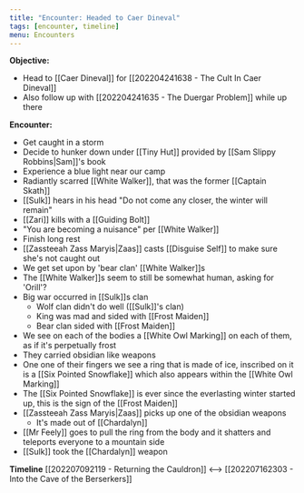```yaml
---
title: "Encounter: Headed to Caer Dineval"
tags: [encounter, timeline]
menu: Encounters
---
```

**Objective:** 

- Head to [[Caer Dineval]] for [[202204241638 - The Cult In Caer Dineval]]
- Also follow up with [[202204241635 - The Duergar Problem]] while up there

**Encounter:**

- Get caught in a storm
- Decide to hunker down under [[Tiny Hut]] provided by [[Sam Slippy Robbins|Sam]]'s book
- Experience a blue light near our camp
- Radiantly scarred [[White Walker]], that was the former [[Captain Skath]]
- [[Sulk]] hears in his head "Do not come any closer, the winter will remain"
- [[Zari]] kills with a [[Guiding Bolt]]
- "You are becoming a nuisance" per [[White Walker]]
- Finish long rest
- [[Zassteeah Zass Maryis|Zaas]] casts [[Disguise Self]] to make sure she's not caught out
- We get set upon by 'bear clan' [[White Walker]]s
- The [[White Walker]]s seem to still be somewhat human, asking for 'Orill'?
- Big war occurred in [[Sulk]]s clan
	- Wolf clan didn't do well ([[Sulk]]'s clan)
	- King was mad and sided with [[Frost Maiden]]
	- Bear clan sided with [[Frost Maiden]]
- We see on each of the bodies a [[White Owl Marking]] on each of them, as if it's perpetually frost
- They carried obsidian like weapons
- One one of their fingers we see a ring that is made of ice, inscribed on it is a [[Six Pointed Snowflake]] which also appears within the [[White Owl Marking]]
- The [[Six Pointed Snowflake]] is ever since the everlasting winter started up, this is the sign of the [[Frost Maiden]]
- [[Zassteeah Zass Maryis|Zaas]] picks up one of the obsidian weapons
	- It's made out of [[Chardalyn]]
- [[Mr Feely]] goes to pull the ring from the body and it shatters and teleports everyone to a mountain side
- [[Sulk]] took the [[Chardalyn]] weapon


**Timeline**
 [[202207092119 - Returning the Cauldron]] <--> [[202207162303 - Into the Cave of the Berserkers]]
 
<span class='ob-timelines' data-date='2022-07-16-00' data-title="Headed to Caer Dineval"></span>